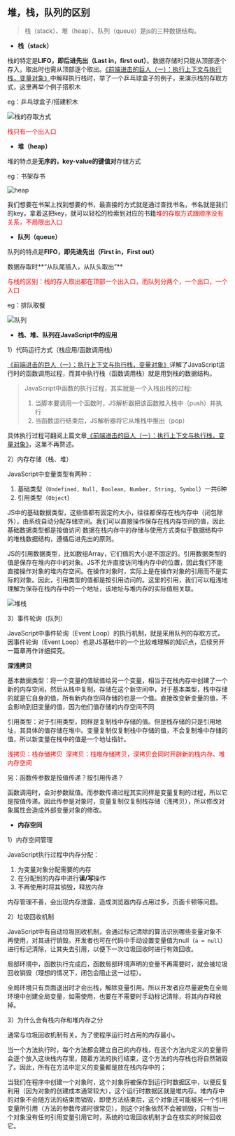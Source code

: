 ## 堆，栈，队列的区别

> 栈（stack）、堆（heap）、队列（queue）是js的三种数据结构。

- **栈（stack）**

栈的特定是**LIFO，即后进先出（Last in，first out）**。数据存储时只能从顶部逐个存入，取出时也需从顶部逐个取出。[《前端进击的巨人（一）：执行上下文与执行栈，变量对象》](https://segmentfault.com/a/1190000017890535)中解释执行栈时，举了一个乒乓球盒子的例子，来演示栈的存取方式，这里再举个例子搭积木

eg：乒乓球盒子/搭建积木

![栈的存取方式](https://i.loli.net/2019/12/27/pQy2Ae4nfJW1sPS.png)

<font color='red'>栈只有一个出入口</font>

- **堆（heap）**

堆的特点是**无序的，key-value的键值对**存储方式

eg：书架存书

![heap](/Users/qiaoxu/Desktop/myBlog/pic/heap.jpg)

我们想要在书架上找到想要的书，最直接的方式就是通过查找书名，书名就是我们的key。拿着这把key，就可以轻松的检索到对应的书籍<font color='red'>堆的存取方式跟顺序没有关系，不局限出入口</font>

- **队列（queue）**

队列的特点是**FIFO，即先进先出（First in，First out）**

数据存取时**“从队尾插入，从队头取出”**

<font color='red'>与栈的区别：栈的存入取出都在顶部一个出入口，而队列分两个，一个出口，一个入口</font>

eg：排队取餐

![队列](/Users/qiaoxu/Desktop/myBlog/pic/queue.jpg)

- **栈、堆、队列在JavaScript中的应用**

1）代码运行方式（栈应用/函数调用栈）

[《前端进击的巨人（一）：执行上下文与执行栈，变量对象》](https://segmentfault.com/a/1190000017890535)详解了JavaScript运行时的函数调用过程，而其中执行栈（函数调用栈）就是用到栈的数据结构。

> JavaScript中函数的执行过程，其实就是一个入栈出栈的过程:
>
> 1. 当脚本要调用一个函数时，JS解析器把该函数推入栈中（push）并执行
> 2. 当函数运行结束后，JS解析器将它从堆栈中推出（pop）

具体执行过程可翻阅上篇文章[《前端进击的巨人（一）：执行上下文与执行栈，变量对象》](https://segmentfault.com/a/1190000017890535)，这里不再赘述。

2）内存存储（栈、堆）

JavaScript中变量类型有两种：

1. 基础类型（`Undefined, Null, Boolean, Number, String, Symbol`）一共6种
2. 引用类型（`Object`)

JS中的基础数据类型，这些值都有固定的大小，往往都保存在栈内存中（闭包除外），由系统自动分配存储空间。我们可以直接操作保存在栈内存空间的值，因此基础数据类型都是按值访问 数据在栈内存中的存储与使用方式类似于数据结构中的堆栈数据结构，遵循后进先出的原则。

JS的引用数据类型，比如数组Array，它们值的大小是不固定的。引用数据类型的值是保存在堆内存中的对象。JS不允许直接访问堆内存中的位置，因此我们不能直接操作对象的堆内存空间。在操作对象时，实际上是在操作对象的引用而不是实际的对象。因此，引用类型的值都是按引用访问的。这里的引用，我们可以粗浅地理解为保存在栈内存中的一个地址，该地址与堆内存的实际值相关联。

![堆栈](https://i.loli.net/2019/12/27/5PVRLBuaGwJ43En.png)

3）事件轮询（队列）

JavaScript中事件轮询（Event Loop）的执行机制，就是采用队列的存取方式，因事件轮询（Event Loop）也是JS基础中的一个比较难理解的知识点，后续另开一篇章再作详细探究。

**深浅拷贝**

基本数据类型：将一个变量的值赋值给另一个变量，相当于在栈内存中创建了一个新的内存空间，然后从栈中复制，存储在这个新空间中，对于基本类型，栈中存储的就是它自身的值，所有新内存空间存储的也是一个值。直接改变新变量的值，不会影响到旧变量的值，因为他们值存储的内存空间不同



引用类型：对于引用类型，同样是复制栈中存储的值。但是栈存储的只是引用地址，其具体的值存储在堆中。变量复制仅复制栈中存储的值，不会复制堆中存储的值，所以新变量在栈中的值是一个地址指针。



<font color='red'>浅拷贝：栈存储拷贝  深拷贝：栈堆存储拷贝，深拷贝会同时开辟新的栈内存、堆内存空间</font>



另：函数传参数是按值传递？按引用传递？

函数调用时，会对参数赋值。而参数传递过程其实同样是变量复制的过程，所以它是按值传递。因此传参是对象时，变量复制仅复制栈存储（浅拷贝），所以修改对象属性会造成外部变量对象的修改。



- **内存空间**

1）内存空间管理

JavaScript执行过程中内存分配：

1. 为变量对象分配需要的内存
2. 在分配到的内存中进行**读/写**操作
3. 不再使用时将其销毁，释放内存

内存管理不善，会出现内存泄露，造成浏览器内存占用过多，页面卡顿等问题。

2）垃圾回收机制

JavaScript中有自动垃圾回收机制，会通过标记清除的算法识别哪些变量对象不再使用，对其进行销毁。开发者也可在代码中手动设置变量值为null（`a = null`）进行标记清除，让其失去引用，以便下一次垃圾回收时进行有效回收。

局部环境中，函数执行完成后，函数局部环境声明的变量不再需要时，就会被垃圾回收销毁（理想的情况下，闭包会阻止这一过程）。

全局环境只有页面退出时才会出栈，解除变量引用。所以开发者应尽量避免在全局环境中创建全局变量，如需使用，也要在不需要时手动标记清除，将其内存释放掉。

3）为什么会有栈内存和堆内存之分

通常与垃圾回收机制有关。为了使程序运行时占用的内存最小。

当一个方法执行时，每个方法都会建立自己的内存栈，在这个方法内定义的变量将会逐个放入这块栈内存里，随着方法的执行结束，这个方法的内存栈也将自然销毁了。因此，所有在方法中定义的变量都是放在栈内存中的；

当我们在程序中创建一个对象时，这个对象将被保存到运行时数据区中，以便反复利用（因为对象的创建成本通常较大），这个运行时数据区就是堆内存。堆内存中的对象不会随方法的结束而销毁，即使方法结束后，这个对象还可能被另一个引用变量所引用（方法的参数传递时很常见），则这个对象依然不会被销毁，只有当一个对象没有任何引用变量引用它时，系统的垃圾回收机制才会在核实的时候回收它。

